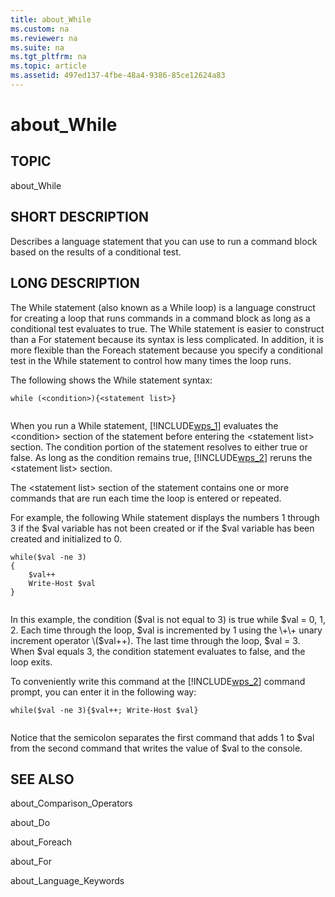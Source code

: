 ```yaml
---
title: about_While
ms.custom: na
ms.reviewer: na
ms.suite: na
ms.tgt_pltfrm: na
ms.topic: article
ms.assetid: 497ed137-4fbe-48a4-9386-85ce12624a83
---
```

# about_While
## TOPIC  
 about\_While  
  
## SHORT DESCRIPTION  
 Describes a language statement that you can use to run a command block based on the results of a conditional test.  
  
## LONG DESCRIPTION  
 The While statement \(also known as a While loop\) is a language construct for creating a loop that runs commands in a command block as long as a conditional test evaluates to true. The While statement is easier to construct than a For statement because its syntax is less complicated. In addition, it is more flexible than the Foreach statement because you specify a conditional test in the While statement to control how many times the loop runs.  
  
 The following shows the While statement syntax:  
  
```  
while (<condition>){<statement list>}  
  
```  
  
 When you run a While statement, [!INCLUDE[wps_1](../Token/wps_1_md.md)] evaluates the \<condition\> section of the statement before entering the \<statement list\> section. The condition portion of the statement resolves to either true or false. As long as the condition remains true, [!INCLUDE[wps_2](../Token/wps_2_md.md)] reruns the \<statement list\> section.  
  
 The \<statement list\> section of the statement contains one or more commands that are run each time the loop is entered or repeated.  
  
 For example, the following While statement displays the numbers 1 through 3 if the $val variable has not been created or if the $val variable has been created and initialized to 0.  
  
```  
while($val -ne 3)  
{  
    $val++  
    Write-Host $val  
}  
  
```  
  
 In this example, the condition \($val is not equal to 3\) is true while $val \= 0, 1, 2. Each time through the loop, $val is incremented by 1 using the \+\+ unary increment operator \($val\+\+\). The last time through the loop, $val \= 3. When $val equals 3, the condition statement evaluates to false, and the loop exits.  
  
 To conveniently write this command at the [!INCLUDE[wps_2](../Token/wps_2_md.md)] command prompt, you can enter it in the following way:  
  
```  
while($val -ne 3){$val++; Write-Host $val}  
  
```  
  
 Notice that the semicolon separates the first command that adds 1 to $val from the second command that writes the value of $val to the console.  
  
## SEE ALSO  
 about\_Comparison\_Operators  
  
 about\_Do  
  
 about\_Foreach  
  
 about\_For  
  
 about\_Language\_Keywords
